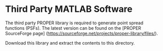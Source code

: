 # Third Party MATLAB Software

The third party PROPER library is required to generate point spread functions
(PSFs). The latest version can be found on the [PROPER SourceForge page]
(https://sourceforge.net/projects/proper-library/files/).

Download this library and extract the contents to this directory.
